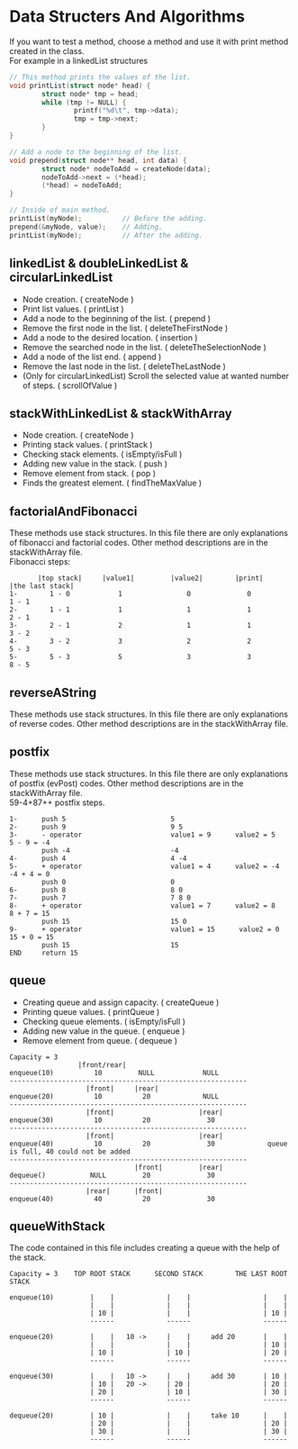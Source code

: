  # Data Structers And Algorithms
If you want to test a method, choose a method and use it with print method created in the class. <br/>
For example in a linkedList structures
```c
// This method prints the values of the list.
void printList(struct node* head) {
        struct node* tmp = head;
        while (tmp != NULL) {
                printf("%d\t", tmp->data);
                tmp = tmp->next;
        }
}

// Add a node to the beginning of the list.
void prepend(struct node** head, int data) {
        struct node* nodeToAdd = createNode(data);
        nodeToAdd->next = (*head);
        (*head) = nodeToAdd;
}

// Inside of main method.
printList(myNode);          // Before the adding.
prepend(&myNode, value);    // Adding.
printList(myNode);          // After the adding.
```

## linkedList & doubleLinkedList & circularLinkedList
- Node creation. ( createNode )
- Print list values. ( printList )
- Add a node to the beginning of the list. ( prepend )
- Remove the first node in the list. ( deleteTheFirstNode )
- Add a node to the desired location. ( insertion )
- Remove the searched node in the list. ( deleteTheSelectionNode )
- Add a node of the list end. ( append )
- Remove the last node in the list. ( deleteTheLastNode )
- (Only for circularLinkedList) Scroll the selected value at wanted number of steps. ( scrollOfValue )

## stackWithLinkedList & stackWithArray
- Node creation. ( createNode )
- Printing stack values. ( printStack )
- Checking stack elements. ( isEmpty/isFull )
- Adding new value in the stack. ( push )
- Remove element from stack. ( pop )
- Finds the greatest element. ( findTheMaxValue )

## factorialAndFibonacci
These methods use stack structures. In this file there are only explanations of fibonacci and factorial codes. Other method descriptions are in the stackWithArray file. <br/>
Fibonacci steps:
```
       |top stack|     |value1|         |value2|        |print|         |the last stack|
1-        1 - 0            1                0              0                 1 - 1
2-        1 - 1            1                1              1                 2 - 1
3-        2 - 1            2                1              1                 3 - 2
4-        3 - 2            3                2              2                 5 - 3
5-        5 - 3            5                3              3                 8 - 5
```

## reverseAString
These methods use stack structures. In this file there are only explanations of reverse codes. Other method descriptions are in the stackWithArray file.

## postfix
These methods use stack structures. In this file there are only explanations of postfix (evPost) codes. Other method descriptions are in the stackWithArray file. <br/> 59-4+87++ postfix steps.
```
1-      push 5                          5
2-      push 9                          9 5
3-      - operator                      value1 = 9      value2 = 5      5 - 9 = -4
        push -4                         -4
4-      push 4                          4 -4
5-      + operator                      value1 = 4      value2 = -4     -4 + 4 = 0
        push 0                          0
6-      push 8                          8 0
7-      push 7                          7 8 0
8-      + operator                      value1 = 7      value2 = 8      8 + 7 = 15
        push 15                         15 0
9-      + operator                      value1 = 15      value2 = 0     15 + 0 = 15
        push 15                         15
END     return 15
```

## queue
- Creating queue and assign capacity. ( createQueue )
- Printing queue values. ( printQueue )
- Checking queue elements. ( isEmpty/isFull )
- Adding new value in the queue. ( enqueue )
- Remove element from queue. ( dequeue )
```
Capacity = 3
                 |front/rear|   
enqueue(10)          10         NULL            NULL
-----------------------------------------------------------
                   |front|     |rear|
enqueue(20)          10          20             NULL
-----------------------------------------------------------
                   |front|                     |rear|
enqueue(30)          10          20              30
-----------------------------------------------------------
                   |front|                     |rear|
enqueue(40)          10          20              30             queue is full, 40 could not be added
-----------------------------------------------------------
                               |front|         |rear|
dequeue()           NULL         20              30
-----------------------------------------------------------
                   |rear|      |front|
enqueue(40)          40          20              30
```

## queueWithStack
The code contained in this file includes creating a queue with the help of the stack.
```
Capacity = 3    TOP ROOT STACK      SECOND STACK        THE LAST ROOT STACK   

enqueue(10)         |    |             |    |                  |    |
                    |    |             |    |                  |    |
                    | 10 |             |    |                  | 10 |
                    ------             ------                  ------

enqueue(20)         |    |   10 ->     |    |     add 20       |    |
                    |    |             |    |                  | 10 |
                    | 10 |             | 10 |                  | 20 |
                    ------             ------                  ------

enqueue(30)         |    |   10 ->     |    |     add 30       | 10 |
                    | 10 |   20 ->     | 20 |                  | 20 |
                    | 20 |             | 10 |                  | 30 |
                    ------             ------                  ------

dequeue(20)         | 10 |             |    |     take 10      |    |
                    | 20 |             |    |                  | 20 |
                    | 30 |             |    |                  | 30 |
                    ------             ------                  ------

```